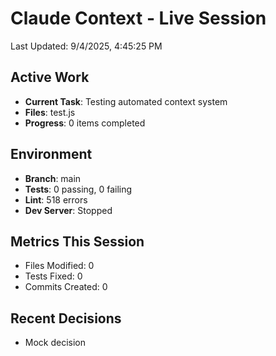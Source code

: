 # Claude Context - Live Session
Last Updated: 9/4/2025, 4:45:25 PM

## Active Work
- **Current Task**: Testing automated context system
- **Files**: test.js
- **Progress**: 0 items completed

## Environment
- **Branch**: main
- **Tests**: 0 passing, 0 failing
- **Lint**: 518 errors
- **Dev Server**: Stopped

## Metrics This Session
- Files Modified: 0
- Tests Fixed: 0
- Commits Created: 0

## Recent Decisions
- Mock decision
